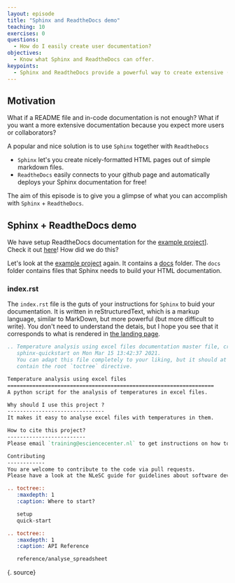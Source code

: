 ```yaml
---
layout: episode
title: "Sphinx and ReadtheDocs demo"
teaching: 10
exercises: 0
questions:
  - How do I easily create user documentation?
objectives:
  - Know what Sphinx and ReadtheDocs can offer.
keypoints:
  - Sphinx and ReadtheDocs provide a powerful way to create extensive (user) documentation.
---
```


## Motivation
What if a README file and in-code documentation is not enough? 
What if you want a more extensive documentation because you expect more users or collaborators?

A popular and nice solution is to use `Sphinx` together with `ReadtheDocs`
- `Sphinx` let's you create nicely-formatted HTML pages out of simple markdown files.
- `ReadtheDocs` easily connects to your github page and automatically deploys your Sphinx documentation for free!

The aim of this episode is to give you a glimpse of what you can accomplish with `Sphinx` + `ReadtheDocs`.

## Sphinx + ReadtheDocs demo
We have setup ReadtheDocs documentation for the 
[example project](https://github.com/escience-academy/coderefinery-documentation-example-project)].
Check it out [here](https://temperature-analysis-of-excel-files.readthedocs.io/en/latest/)!
How did we do this?

Let's look at the [example project](https://github.com/escience-academy/coderefinery-documentation-example-project) again.
It contains a [docs](https://github.com/escience-academy/coderefinery-documentation-example-project/tree/main/docs) folder.
The `docs` folder contains files that Sphinx needs to build your HTML documentation.

### index.rst
The `index.rst` file is the guts of your instructions for `Sphinx` to buid your documentation.
It is written in reStructuredText, which is a markup language, similar to MarkDown, but more powerful (but more difficult to write).
You don't need to understand the detais, but I hope you see that it corresponds to what is rendered in 
[the landing page](https://temperature-analysis-of-excel-files.readthedocs.io/en/latest/).
~~~Rest
.. Temperature analysis using excel files documentation master file, created by
   sphinx-quickstart on Mon Mar 15 13:42:37 2021.
   You can adapt this file completely to your liking, but it should at least
   contain the root `toctree` directive.

Temperature analysis using excel files
==================================================================
A python script for the analysis of temperatures in excel files.

Why should I use this project ?
-------------------------------
It makes it easy to analyse excel files with temperatures in them.

How to cite this project?
-------------------------
Please email `training@esciencecenter.nl` to get instructions on how to properly cite this project.

Contributing
------------
You are welcome to contribute to the code via pull requests.
Please have a look at the NLeSC guide for guidelines about software development.

.. toctree::
   :maxdepth: 1
   :caption: Where to start?

   setup
   quick-start

.. toctree::
   :maxdepth: 1
   :caption: API Reference

   reference/analyse_spreadsheet

~~~
{. source}

